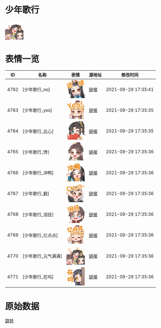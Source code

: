 # 少年歌行

<img src="./cover.png" height="60" alt="cover" />

# 表情一览

|ID|名称|表情|源地址|修改时间|
|----|----|----|----|----|
|4762|[少年歌行_no]|<img src="./pic/004762_%5B少年歌行_no%5D.png" height="60" alt="no"/>|[链接](http://i0.hdslb.com/bfs/emote/b6c8d0734c49d1afeed6cd400a2152f9a3b8d4a8.png)|2021-09-29 17:35:41|
|4763|[少年歌行_yes]|<img src="./pic/004763_%5B少年歌行_yes%5D.png" height="60" alt="yes"/>|[链接](http://i0.hdslb.com/bfs/emote/dd5567425f07887c7236d62418dee1b7e4a48f30.png)|2021-09-29 17:35:35|
|4764|[少年歌行_比心]|<img src="./pic/004764_%5B少年歌行_比心%5D.png" height="60" alt="比心"/>|[链接](http://i0.hdslb.com/bfs/emote/d24445f0973d9c1bb1ca296bc5599f91d1597f8e.png)|2021-09-29 17:35:35|
|4765|[少年歌行_馋]|<img src="./pic/004765_%5B少年歌行_馋%5D.png" height="60" alt="馋"/>|[链接](http://i0.hdslb.com/bfs/emote/6d31bd0e1c48c88a02abc22122af1a1e65de339b.png)|2021-09-29 17:35:36|
|4766|[少年歌行_冲鸭]|<img src="./pic/004766_%5B少年歌行_冲鸭%5D.png" height="60" alt="冲鸭"/>|[链接](http://i0.hdslb.com/bfs/emote/c9c090570ee4db2f6804f551292302874cf2b180.png)|2021-09-29 17:35:36|
|4767|[少年歌行_戳]|<img src="./pic/004767_%5B少年歌行_戳%5D.png" height="60" alt="戳"/>|[链接](http://i0.hdslb.com/bfs/emote/4eae9883b13d631f31f88bd6d78df5683dc36c45.png)|2021-09-29 17:35:36|
|4768|[少年歌行_泪目]|<img src="./pic/004768_%5B少年歌行_泪目%5D.png" height="60" alt="泪目"/>|[链接](http://i0.hdslb.com/bfs/emote/6cceeb74f045c6cb52d87385f2748a028318cd06.png)|2021-09-29 17:35:36|
|4769|[少年歌行_亿点点]|<img src="./pic/004769_%5B少年歌行_亿点点%5D.png" height="60" alt="亿点点"/>|[链接](http://i0.hdslb.com/bfs/emote/d98497a07970a52d5d921f693b6f61cee161d251.png)|2021-09-29 17:35:36|
|4770|[少年歌行_元气满满]|<img src="./pic/004770_%5B少年歌行_元气满满%5D.png" height="60" alt="元气满满"/>|[链接](http://i0.hdslb.com/bfs/emote/da4d96c0840f3cb89f5a6d63f76322eae5c73d6d.png)|2021-09-29 17:35:36|
|4771|[少年歌行_在吗]|<img src="./pic/004771_%5B少年歌行_在吗%5D.png" height="60" alt="在吗"/>|[链接](http://i0.hdslb.com/bfs/emote/4c664cedcc139c6f804dc67bcd8808e64af1662f.png)|2021-09-29 17:35:36|

# 原始数据

[跳转](./raw.json)

